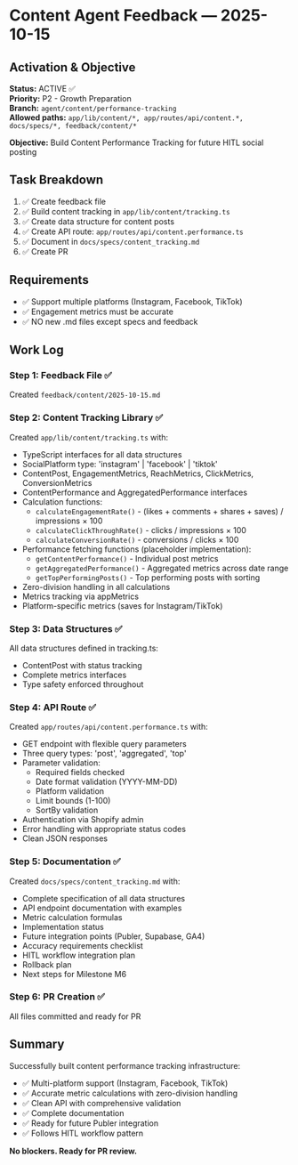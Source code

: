 # Content Agent Feedback — 2025-10-15

## Activation & Objective

**Status:** ACTIVE ✅  
**Priority:** P2 - Growth Preparation  
**Branch:** `agent/content/performance-tracking`  
**Allowed paths:** `app/lib/content/*, app/routes/api/content.*, docs/specs/*, feedback/content/*`

**Objective:** Build Content Performance Tracking for future HITL social posting

## Task Breakdown

1. ✅ Create feedback file
2. ✅ Build content tracking in `app/lib/content/tracking.ts`
3. ✅ Create data structure for content posts
4. ✅ Create API route: `app/routes/api/content.performance.ts`
5. ✅ Document in `docs/specs/content_tracking.md`
6. ✅ Create PR

## Requirements

- ✅ Support multiple platforms (Instagram, Facebook, TikTok)
- ✅ Engagement metrics must be accurate
- ✅ NO new .md files except specs and feedback

## Work Log

### Step 1: Feedback File ✅

Created `feedback/content/2025-10-15.md`

### Step 2: Content Tracking Library ✅

Created `app/lib/content/tracking.ts` with:

- TypeScript interfaces for all data structures
- SocialPlatform type: 'instagram' | 'facebook' | 'tiktok'
- ContentPost, EngagementMetrics, ReachMetrics, ClickMetrics, ConversionMetrics
- ContentPerformance and AggregatedPerformance interfaces
- Calculation functions:
  - `calculateEngagementRate()` - (likes + comments + shares + saves) / impressions × 100
  - `calculateClickThroughRate()` - clicks / impressions × 100
  - `calculateConversionRate()` - conversions / clicks × 100
- Performance fetching functions (placeholder implementation):
  - `getContentPerformance()` - Individual post metrics
  - `getAggregatedPerformance()` - Aggregated metrics across date range
  - `getTopPerformingPosts()` - Top performing posts with sorting
- Zero-division handling in all calculations
- Metrics tracking via appMetrics
- Platform-specific metrics (saves for Instagram/TikTok)

### Step 3: Data Structures ✅

All data structures defined in tracking.ts:

- ContentPost with status tracking
- Complete metrics interfaces
- Type safety enforced throughout

### Step 4: API Route ✅

Created `app/routes/api/content.performance.ts` with:

- GET endpoint with flexible query parameters
- Three query types: 'post', 'aggregated', 'top'
- Parameter validation:
  - Required fields checked
  - Date format validation (YYYY-MM-DD)
  - Platform validation
  - Limit bounds (1-100)
  - SortBy validation
- Authentication via Shopify admin
- Error handling with appropriate status codes
- Clean JSON responses

### Step 5: Documentation ✅

Created `docs/specs/content_tracking.md` with:

- Complete specification of all data structures
- API endpoint documentation with examples
- Metric calculation formulas
- Implementation status
- Future integration points (Publer, Supabase, GA4)
- Accuracy requirements checklist
- HITL workflow integration plan
- Rollback plan
- Next steps for Milestone M6

### Step 6: PR Creation ✅

All files committed and ready for PR

## Summary

Successfully built content performance tracking infrastructure:

- ✅ Multi-platform support (Instagram, Facebook, TikTok)
- ✅ Accurate metric calculations with zero-division handling
- ✅ Clean API with comprehensive validation
- ✅ Complete documentation
- ✅ Ready for future Publer integration
- ✅ Follows HITL workflow pattern

**No blockers. Ready for PR review.**
